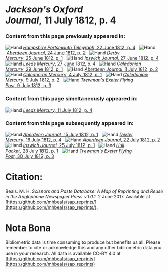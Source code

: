 # *Jackson's Oxford Journal*, 11 July 1812, p. 4  
  
### Content from this page previously appeared in:  
![Hand](http://scissorsandpaste.net/wp-content/uploads/2017/06/smallhandpointer.png) [*Hampshire Portsmouth Telegraph*, 22 June 1812, p. 4](https://mhbeals.github.io/sap_html/Hampshire-Portsmouth-Telegraph/Hampshire-Portsmouth-Telegraph-22-June-1812-p-4)  
![Hand](http://scissorsandpaste.net/wp-content/uploads/2017/06/smallhandpointer.png) [*Aberdeen Journal*, 24 June 1812, p. 2](https://mhbeals.github.io/sap_html/Aberdeen-Journal/Aberdeen-Journal-24-June-1812-p-2)  
![Hand](http://scissorsandpaste.net/wp-content/uploads/2017/06/smallhandpointer.png) [*Derby Mercury*, 25 June 1812, p. 1](https://mhbeals.github.io/sap_html/Derby-Mercury/Derby-Mercury-25-June-1812-p-1)  
![Hand](http://scissorsandpaste.net/wp-content/uploads/2017/06/smallhandpointer.png) [*Ipswich Journal*, 27 June 1812, p. 4](https://mhbeals.github.io/sap_html/Ipswich-Journal/Ipswich-Journal-27-June-1812-p-4)  
![Hand](http://scissorsandpaste.net/wp-content/uploads/2017/06/smallhandpointer.png) [*Leeds Mercury*, 27 June 1812, p. 4](https://mhbeals.github.io/sap_html/Leeds-Mercury/Leeds-Mercury-27-June-1812-p-4)  
![Hand](http://scissorsandpaste.net/wp-content/uploads/2017/06/smallhandpointer.png) [*Caledonian Mercury*, 29 June 1812, p. 1](https://mhbeals.github.io/sap_html/Caledonian-Mercury/Caledonian-Mercury-29-June-1812-p-1)  
![Hand](http://scissorsandpaste.net/wp-content/uploads/2017/06/smallhandpointer.png) [*Aberdeen Journal*, 1 July 1812, p. 2](https://mhbeals.github.io/sap_html/Aberdeen-Journal/Aberdeen-Journal-1-July-1812-p-2)  
![Hand](http://scissorsandpaste.net/wp-content/uploads/2017/06/smallhandpointer.png) [*Caledonian Mercury*, 4 July 1812, p. 1](https://mhbeals.github.io/sap_html/Caledonian-Mercury/Caledonian-Mercury-4-July-1812-p-1)  
![Hand](http://scissorsandpaste.net/wp-content/uploads/2017/06/smallhandpointer.png) [*Caledonian Mercury*, 9 July 1812, p. 2](https://mhbeals.github.io/sap_html/Caledonian-Mercury/Caledonian-Mercury-9-July-1812-p-2)  
![Hand](http://scissorsandpaste.net/wp-content/uploads/2017/06/smallhandpointer.png) [*Trewman's Exeter Flying Post*, 9 July 1812, p. 3](https://mhbeals.github.io/sap_html/Trewman's-Exeter-Flying-Post/Trewman's-Exeter-Flying-Post-9-July-1812-p-3)  
  
### Content from this page simeltaneously appeared in:  
![Hand](http://scissorsandpaste.net/wp-content/uploads/2017/06/smallhandpointer.png) [*Leeds Mercury*, 11 July 1812, p. 4](https://mhbeals.github.io/sap_html/Leeds-Mercury/Leeds-Mercury-11-July-1812-p-4)  
  
### Content from this page subsequently appeared in:  
![Hand](http://scissorsandpaste.net/wp-content/uploads/2017/06/smallhandpointer.png) [*Aberdeen Journal*, 15 July 1812, p. 1](https://mhbeals.github.io/sap_html/Aberdeen-Journal/Aberdeen-Journal-15-July-1812-p-1)  
![Hand](http://scissorsandpaste.net/wp-content/uploads/2017/06/smallhandpointer.png) [*Derby Mercury*, 16 July 1812, p. 4](https://mhbeals.github.io/sap_html/Derby-Mercury/Derby-Mercury-16-July-1812-p-4)  
![Hand](http://scissorsandpaste.net/wp-content/uploads/2017/06/smallhandpointer.png) [*Aberdeen Journal*, 22 July 1812, p. 2](https://mhbeals.github.io/sap_html/Aberdeen-Journal/Aberdeen-Journal-22-July-1812-p-2)  
![Hand](http://scissorsandpaste.net/wp-content/uploads/2017/06/smallhandpointer.png) [*Ipswich Journal*, 25 July 1812, p. 1](https://mhbeals.github.io/sap_html/Ipswich-Journal/Ipswich-Journal-25-July-1812-p-1)  
![Hand](http://scissorsandpaste.net/wp-content/uploads/2017/06/smallhandpointer.png) [*Hull Packet*, 28 July 1812, p. 1](https://mhbeals.github.io/sap_html/Hull-Packet/Hull-Packet-28-July-1812-p-1)  
![Hand](http://scissorsandpaste.net/wp-content/uploads/2017/06/smallhandpointer.png) [*Trewman's Exeter Flying Post*, 30 July 1812, p. 3](https://mhbeals.github.io/sap_html/Trewman's-Exeter-Flying-Post/Trewman's-Exeter-Flying-Post-30-July-1812-p-3)  


# Citation: 

Beals. M. H. *Scissors and Paste Database: A Map of Reprinting and Reuse in the Anglophone Newspaper Press v.1.0.1.* 2 June 2017. Available at [https://github.com/mhbeals/sap_reprints/](https://github.com/mhbeals/sap_reprints/). 

# Nota Bona

Bibliometric data is time consuming to produce but benefits us all. Please remember to cite or acknowledge this and any other bibliometric data you use in your research. All data is available CC-BY 4.0 at [https://github.com/mhbeals/sap_reprints](https://github.com/mhbeals/sap_reprints)